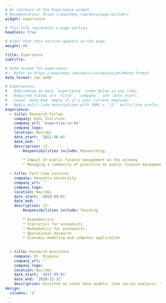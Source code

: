 ```yaml
---
# An instance of the Experience widget.
# Documentation: https://wowchemy.com/docs/page-builder/
widget: experience

# This file represents a page section.
headless: true

# Order that this section appears on the page.
weight: 40

title: Experience
subtitle:

# Date format for experience
#   Refer to https://wowchemy.com/docs/customization/#date-format
date_format: Jan 2006

# Experiences.
#   Add/remove as many `experience` items below as you like.
#   Required fields are `title`, `company`, and `date_start`.
#   Leave `date_end` empty if it's your current employer.
#   Begin multi-line descriptions with YAML's `|2-` multi-line prefix.
experience:
  - title: Research Fellow
    company: EGCL Institute
    company_url: 'expertise.co.ke'
    company_logo: 
    location: Nairobi
    date_start: '2021-06-01'
    date_end: ''
    description: |2-
        Responsibilities include: Researching
        
        * Impact of public finance management on the economy
        * Managing a community of pracctice on public finance management.

  - title: Part time Lecturer
    company: Kenyatta University
    company_url: ''
    company_logo: 
    location: Nairobi
    date_start: '2018-09-01'
    date_end: ''
    description: |2-
        Responsibilities include: Teaching
        
        * Econometrics 
        * Statistics for economists                  
        * Mathematics for economists
        * Operational Research
        * Economic modeling and computer application
       
        
  - title: Research Assistant
    company: Dr. Njuguna
    company_url: ''
    company_logo: 
    location: Nairobi
    date_start: '2017-09-01'
    date_end: '2020-12-31'
    description: Assisted on count data models, time series analysis, trade models, and debt.
design:
  columns: '2'
---
```

